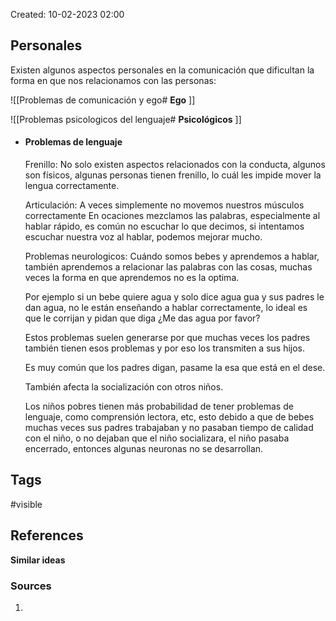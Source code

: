 Created: 10-02-2023 02:00

## <span class="pink"> **Personales** </span>

Existen algunos aspectos personales en la comunicación que dificultan la forma en que nos relacionamos con las personas:

![[Problemas de comunicación y ego#<span class="pink"> **Ego** </span>]]

![[Problemas psicologicos del lenguaje#<span class="pink"> **Psicológicos** </span>]]
* #### Problemas de lenguaje
	Frenillo:
	No solo existen aspectos relacionados con la conducta, algunos son físicos, algunas personas tienen frenillo, lo cuál les impide mover la lengua correctamente.
	
	Articulación:
	A veces simplemente no movemos nuestros músculos correctamente
	En ocaciones mezclamos las palabras, especialmente al hablar rápido, es común no escuchar lo que decimos, si intentamos escuchar nuestra voz al hablar, podemos mejorar mucho.
	
	Problemas neurologicos:
	Cuándo somos bebes y aprendemos a hablar, también aprendemos a relacionar las palabras con las cosas, muchas veces la forma en que aprendemos no es la optima.
	
	Por ejemplo si un bebe quiere agua y solo dice agua gua y sus padres le dan agua, no le están enseñando a hablar correctamente, lo ideal es que le corrijan y pidan que diga ¿Me das agua por favor?
	
	Estos problemas suelen generarse por que muchas veces los padres también tienen esos problemas y por eso los transmiten a sus hijos.
	
	Es muy común que los padres digan, pasame la esa que está en el dese.
	
	También afecta la socialización con otros niños.
	
	Los niños pobres tienen más probabilidad de tener problemas de lenguaje, como comprensión lectora, etc, esto debido a que de bebes muchas veces sus padres trabajaban y no pasaban tiempo de calidad con el niño, o no dejaban que el niño socializara, el niño pasaba encerrado, entonces algunas neuronas no se desarrollan.

## <span class="orange"> **Tags**</span>
<span class="tag"> #visible</span> 

## <span class="green"> **References**</span>
<span class="blue"> **Similar ideas** </span>

### <span class="purple"> **Sources**</span>
1. 